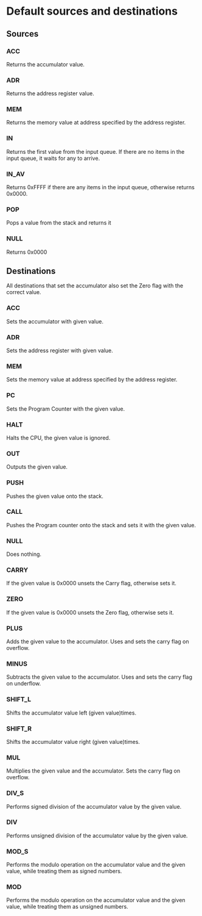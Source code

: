# Default sources and destinations

## Sources

### ACC

Returns the accumulator value.

### ADR

Returns the address register value.

### MEM

Returns the memory value at address specified by the address register.

### IN

Returns the first value from the input queue.
If there are no items in the input queue, it waits for any to arrive.

### IN_AV

Returns 0xFFFF if there are any items in the input queue, otherwise returns 0x0000.

### POP

Pops a value from the stack and returns it

### NULL

Returns 0x0000

## Destinations

All destinations that set the accumulator also set the Zero flag with the correct value.

### ACC

Sets the accumulator with given value.

### ADR

Sets the address register with given value.

### MEM

Sets the memory value at address specified by the address register.

### PC

Sets the Program Counter with the given value.

### HALT

Halts the CPU, the given value is ignored.

### OUT

Outputs the given value.

### PUSH

Pushes the given value onto the stack.

### CALL

Pushes the Program counter onto the stack and sets it with the given value.

### NULL

Does nothing.

### CARRY

If the given value is 0x0000 unsets the Carry flag, otherwise sets it.

### ZERO

If the given value is 0x0000 unsets the Zero flag, otherwise sets it.

### PLUS

Adds the given value to the accumulator. Uses and sets the carry flag on overflow.

### MINUS

Subtracts the given value to the accumulator. Uses and sets the carry flag on underflow.

### SHIFT_L

Shifts the accumulator value left (given value)times.

### SHIFT_R

Shifts the accumulator value right (given value)times.

### MUL

Multiplies the given value and the accumulator. Sets the carry flag on overflow.

### DIV_S

Performs signed division of the accumulator value by the given value.

### DIV

Performs unsigned division of the accumulator value by the given value.

### MOD_S

Performs the modulo operation on the accumulator value and the given value, while treating them as signed numbers.

### MOD

Performs the modulo operation on the accumulator value and the given value, while treating them as unsigned numbers.
